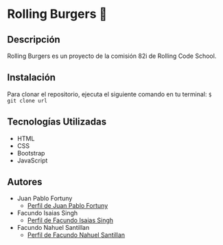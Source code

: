 # Rolling Burgers 🍔

## Descripción
Rolling Burgers es un proyecto de la comisión 82i de Rolling Code School.

## Instalación
Para clonar el repositorio, ejecuta el siguiente comando en tu terminal:
`$ git clone url`

## Tecnologías Utilizadas
- HTML
- CSS
- Bootstrap
- JavaScript

## Autores
- Juan Pablo Fortuny
  - [Perfil de Juan Pablo Fortuny](https://github.com/Juanpi2601)
- Facundo Isaias Singh
  - [Perfil de Facundo Isaias Singh](https://github.com/FacundoSingh)
- Facundo Nahuel Santillan
  - [Perfil de Facundo Nahuel Santillan](https://github.com/Facundo741)




